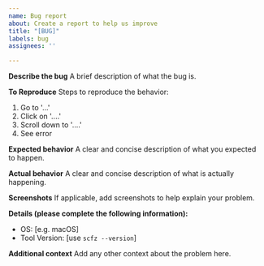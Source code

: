 ```yaml
---
name: Bug report
about: Create a report to help us improve
title: "[BUG]"
labels: bug
assignees: ''

---
```


**Describe the bug**
A brief description of what the bug is.

**To Reproduce**
Steps to reproduce the behavior:

1. Go to '...'
2. Click on '....'
3. Scroll down to '....'
4. See error

**Expected behavior**
A clear and concise description of what you expected to happen.

**Actual behavior**
A clear and concise description of what is actually happening.

**Screenshots**
If applicable, add screenshots to help explain your problem.

**Details (please complete the following information):**

- OS: [e.g. macOS]
- Tool Version: [use `scfz --version`]

**Additional context**
Add any other context about the problem here.

